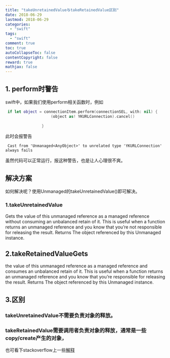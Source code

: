 ```yaml
---
title: "takeUnretainedValue与takeRetainedValue区别"
date: 2018-06-29
lastmod: 2018-06-29
categories:
  - "swift"
tags:
  - "swift"
comment: true
toc: true
autoCollapseToc: false
contentCopyright: false
reward: true
mathjax: false
---
```


## 1. perform时警告
swift中，如果我们使用perform相关函数时，例如

```swift
 if let object = connectionItem.perform(connectionSEL, with: nil) {
                    (object as! YKURLConnection).cancel()
                    
                }
```

此时会报警告

	 Cast from 'Unmanaged<AnyObject>' to unrelated type 'YKURLConnection' always fails

虽然代码可以正常运行，报这种警告，也是让人心理很不爽。

## 解决方案
如何解决呢？使用Unmanaged<AnyObject>的takeUnretainedValue()即可解决。


### 1.takeUnretainedValue
Gets the value of this unmanaged reference as a managed reference without consuming an unbalanced retain of it.
This is useful when a function returns an unmanaged reference and you know that you’re not responsible for releasing the result.
Returns	
The object referenced by this Unmanaged instance.

## 2.takeRetainedValueGets 

the value of this unmanaged reference as a managed reference and consumes an unbalanced retain of it.
This is useful when a function returns an unmanaged reference and you know that you’re responsible for releasing the result.
Returns	
The object referenced by this Unmanaged instance.

## 3.区别

### takeUnretainedValue不需要负责对象的释放。
### takeRetainedValue需要调用者负责对象的释放，通常是一些copy/create产生的对象，

也可看下stackoverflow上一些[解释](https://stackoverflow.com/questions/28978200/whats-the-difference-between-takeunretainedvalue-and-takeretainedvalue)